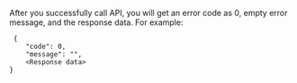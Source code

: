 After you successfully call API, you will get an error code as 0, empty error message, and the response data.
For example:
```
 {
    "code": 0,
    "message": "",
    <Response data>
}
```
